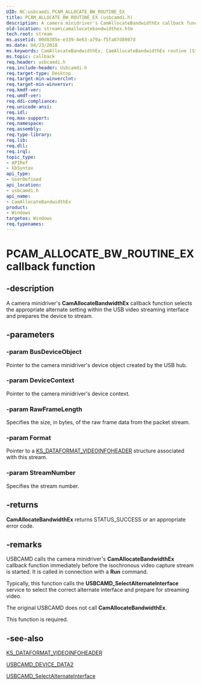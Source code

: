 ```yaml
---
UID: NC:usbcamdi.PCAM_ALLOCATE_BW_ROUTINE_EX
title: PCAM_ALLOCATE_BW_ROUTINE_EX (usbcamdi.h)
description: A camera minidriver's CamAllocateBandwidthEx callback function selects the appropriate alternate setting within the USB video streaming interface and prepares the device to stream.
old-location: stream\camallocatebandwidthex.htm
tech.root: stream
ms.assetid: 00d8385e-e339-4e63-a79a-f5fa87d8987d
ms.date: 04/23/2018
ms.keywords: CamAllocateBandwidthEx, CamAllocateBandwidthEx routine [Streaming Media Devices], PCAM_ALLOCATE_BW_ROUTINE_EX, stream.camallocatebandwidthex, usbcamdi/CamAllocateBandwidthEx, usbcmdpr_dd4a1139-55b9-4342-9eeb-69e902497fa2.xml
ms.topic: callback
req.header: usbcamdi.h
req.include-header: Usbcamdi.h
req.target-type: Desktop
req.target-min-winverclnt: 
req.target-min-winversvr: 
req.kmdf-ver: 
req.umdf-ver: 
req.ddi-compliance: 
req.unicode-ansi: 
req.idl: 
req.max-support: 
req.namespace: 
req.assembly: 
req.type-library: 
req.lib: 
req.dll: 
req.irql: 
topic_type:
- APIRef
- kbSyntax
api_type:
- UserDefined
api_location:
- usbcamdi.h
api_name:
- CamAllocateBandwidthEx
product:
- Windows
targetos: Windows
req.typenames: 
---
```


# PCAM_ALLOCATE_BW_ROUTINE_EX callback function


## -description


A camera minidriver's <b>CamAllocateBandwidthEx</b> callback function selects the appropriate alternate setting within the USB video streaming interface and prepares the device to stream.


## -parameters




### -param BusDeviceObject

Pointer to the camera minidriver's device object created by the USB hub.


### -param DeviceContext

Pointer to the camera minidriver's device context.


### -param RawFrameLength

Specifies the size, in bytes, of the raw frame data from the packet stream.


### -param Format

Pointer to a <a href="https://msdn.microsoft.com/library/windows/hardware/ff567331">KS_DATAFORMAT_VIDEOINFOHEADER</a> structure associated with this stream.


### -param StreamNumber

Specifies the stream number.


## -returns



<b>CamAllocateBandwidthEx</b> returns STATUS_SUCCESS or an appropriate error code.




## -remarks



USBCAMD calls the camera minidriver's <b>CamAllocateBandwidthEx</b> callback function immediately before the isochronous video capture stream is started. It is called in connection with a <b>Run</b> command.

Typically, this function calls the <b>USBCAMD_SelectAlternateInterface</b> service to select the correct alternate interface and prepare for streaming video.

The original USBCAMD does not call <b>CamAllocateBandwidthEx</b>.

This function is required.




## -see-also




<a href="https://msdn.microsoft.com/library/windows/hardware/ff567331">KS_DATAFORMAT_VIDEOINFOHEADER</a>



<a href="https://msdn.microsoft.com/library/windows/hardware/ff568590">USBCAMD_DEVICE_DATA2</a>



<a href="https://msdn.microsoft.com/library/windows/hardware/ff568625">USBCAMD_SelectAlternateInterface</a>
 

 

